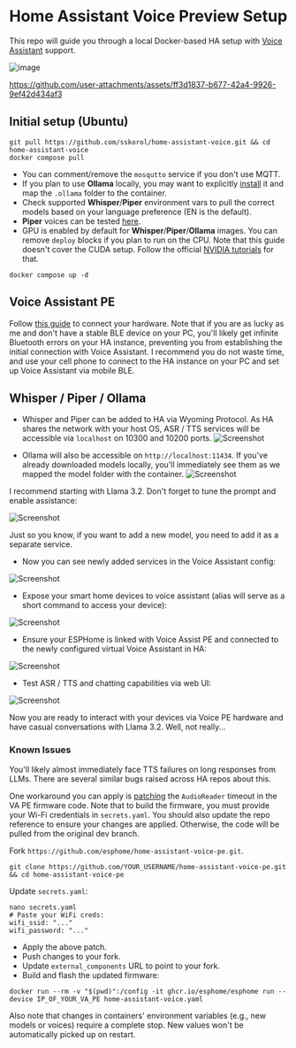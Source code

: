 # Home Assistant Voice Preview Setup

This repo will guide you through a local Docker-based HA setup with [Voice Assistant](https://www.home-assistant.io/voice-pe/) support.

![image](https://github.com/user-attachments/assets/72785be6-45fc-48cd-b61f-aa8bf3b719e9)

https://github.com/user-attachments/assets/ff3d1837-b677-42a4-9926-9ef42d434af3

## Initial setup (Ubuntu)

```shell
git pull https://github.com/sskorol/home-assistant-voice.git && cd home-assistant-voice
docker compose pull
```

- You can comment/remove the `mosqutto` service if you don't use MQTT.
- If you plan to use **Ollama** locally, you may want to explicitly [install](https://ollama.com/download) it and map the `.ollama` folder to the container.
- Check supported **Whisper**/**Piper** environment vars to pull the correct models based on your language preference (EN is the default).
- **Piper** voices can be tested [here](https://rhasspy.github.io/piper-samples/).
- GPU is enabled by default for **Whisper**/**Piper**/**Ollama** images. You can remove `deploy` blocks if you plan to run on the CPU. Note that this guide doesn't cover the CUDA setup. Follow the official [NVIDIA tutorials](https://docs.nvidia.com/datacenter/cloud-native/container-toolkit/latest/install-guide.html) for that.

```shell
docker compose up -d
```

## Voice Assistant PE

Follow [this guide](https://voice-pe.home-assistant.io/getting-started/) to connect your hardware. Note that if you are as lucky as me and don't have a stable BLE device on your PC, you'll likely get infinite Bluetooth errors on your HA instance, preventing you from establishing the initial connection with Voice Assistant. I recommend you do not waste time, and use your cell phone to connect to the HA instance on your PC and set up Voice Assistant via mobile BLE.

## Whisper / Piper / Ollama

- Whisper and Piper can be added to HA via Wyoming Protocol. As HA shares the network with your host OS, ASR / TTS services will be accessible via `localhost` on 10300 and 10200 ports.
![Screenshot](https://github.com/user-attachments/assets/213a63d8-a13d-407b-9c5a-3217924f18a4)

- Ollama will also be accessible on `http://localhost:11434`. If you've already downloaded models locally, you'll immediately see them as we mapped the model folder with the container.
![Screenshot](https://github.com/user-attachments/assets/598f5894-11df-47d9-b244-2a74dd0993b6)

I recommend starting with Llama 3.2. Don't forget to tune the prompt and enable assistance:

![Screenshot](https://github.com/user-attachments/assets/ca4b64e4-b1d2-4249-a583-53360f695d65)

Just so you know, if you want to add a new model, you need to add it as a separate service.
- Now you can see newly added services in the Voice Assistant config:

![Screenshot](https://github.com/user-attachments/assets/53cf45b5-c851-4dd1-83fd-a09ade94f1c0)

- Expose your smart home devices to voice assistant (alias will serve as a short command to access your device):

![Screenshot](https://github.com/user-attachments/assets/7a63477b-9f1a-4d6d-838a-a1bfbc65211b)

- Ensure your ESPHome is linked with Voice Assist PE and connected to the newly configured virtual Voice Assistant in HA:

![Screenshot](https://github.com/user-attachments/assets/8d7ba8ae-6cdb-4ff5-841f-011d4eae0ce1)

- Test ASR / TTS and chatting capabilities via web UI:

![Screenshot](https://github.com/user-attachments/assets/eda3fac9-a4b4-4322-b580-01b6a087a60c)

Now you are ready to interact with your devices via Voice PE hardware and have casual conversations with Llama 3.2. Well, not really...

### Known Issues

You'll likely almost immediately face TTS failures on long responses from LLMs. There are several similar bugs raised across HA repos about this.

One workaround you can apply is [patching](https://github.com/esphome/home-assistant-voice-pe/compare/dev...sskorol:home-assistant-voice-pe:fix/tts_timeout) the `AudioReader` timeout in the VA PE firmware code. Note that to build the firmware, you must provide your Wi-Fi credentials in `secrets.yaml`. You should also update the repo reference to ensure your changes are applied. Otherwise, the code will be pulled from the original dev branch.

Fork `https://github.com/esphome/home-assistant-voice-pe.git`.
```shell
git clone https://github.com/YOUR_USERNAME/home-assistant-voice-pe.git && cd home-assistant-voice-pe
```
Update `secrets.yaml`:
```shell
nano secrets.yaml
# Paste your WiFi creds:
wifi_ssid: "..."
wifi_password: "..."
```

- Apply the above patch.
- Push changes to your fork.
- Update `external_components` URL to point to your fork.
- Build and flash the updated firmware:
```shell
docker run --rm -v "$(pwd)":/config -it ghcr.io/esphome/esphome run --device IP_OF_YOUR_VA_PE home-assistant-voice.yaml
```

Also note that changes in containers' environment variables (e.g., new models or voices) require a complete stop. New values won't be automatically picked up on restart.
